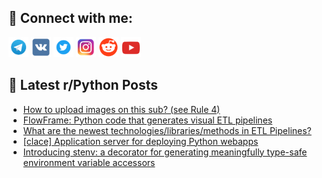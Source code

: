 ## 🔎 Connect with me:
[<img src="https://github.com/bullbesh/bullbesh/blob/main/images/Telegram.png" width="32" height="32" />](https://t.me/bullbesh)
[<img src="https://github.com/bullbesh/bullbesh/blob/main/images/VK.png" width="32" height="32" />](https://vk.com/bullbesh)
[<img src="https://github.com/bullbesh/bullbesh/blob/main/images/Twitter.png" width="32" height="32" />](https://twitter.com/bullbesh1)
[<img src="https://github.com/bullbesh/bullbesh/blob/main/images/Instagram.png" width="32" height="32" />](https://www.instagram.com/bullbesh)
[<img src="https://github.com/bullbesh/bullbesh/blob/main/images/Reddit.png" width="32" height="32" />](https://www.reddit.com/user/bullbesh)
[<img src="https://github.com/bullbesh/bullbesh/blob/main/images/YouTube.png" width="32" height="32" />](https://www.youtube.com/channel/UCtfjRs6uzgq5mfm8S06WTcg)

## 📕 Latest r/Python Posts
<!-- BLOG-POST-LIST:START -->
- [How to upload images on this sub? &lpar;see Rule 4&rpar;](https://www.reddit.com/r/Python/comments/1kp30yf/how_to_upload_images_on_this_sub_see_rule_4/)
- [FlowFrame: Python code that generates visual ETL pipelines](https://www.reddit.com/r/Python/comments/1kp0er9/flowframe_python_code_that_generates_visual_etl/)
- [What are the newest technologies/libraries/methods in ETL Pipelines?](https://www.reddit.com/r/Python/comments/1kozqgo/what_are_the_newest_technologieslibrariesmethods/)
- [[clace] Application server for deploying Python webapps](https://www.reddit.com/r/Python/comments/1kozmks/clace_application_server_for_deploying_python/)
- [Introducing stenv: a decorator for generating meaningfully type-safe environment variable accessors](https://www.reddit.com/r/Python/comments/1kozdkk/introducing_stenv_a_decorator_for_generating/)
<!-- BLOG-POST-LIST:END -->
